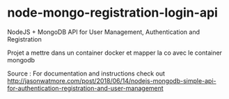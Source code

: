 # node-mongo-registration-login-api

NodeJS + MongoDB API for User Management, Authentication and Registration

Projet a mettre dans un container docker et mapper la co avec le container mongodb


Source : For documentation and instructions check out http://jasonwatmore.com/post/2018/06/14/nodejs-mongodb-simple-api-for-authentication-registration-and-user-management
